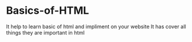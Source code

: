 # Basics-of-HTML

It help to learn basic of html and impliment on your website 
It has cover all things they are important in html 
